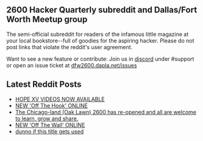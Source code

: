 ## 2600 Hacker Quarterly subreddit and Dallas/Fort Worth Meetup group
The semi-official subreddit for readers of the infamous little magazine at your local bookstore--full of goodies for the aspiring hacker. Please do not post links that violate the reddit's user agreement.

Want to see a new feature or contribute: 
Join us in [discord](https://dfw2600.dapla.net/chat) under #support or open an issue ticket at [dfw2600.dapla.net/issues](https://dfw2600.dapla.net/issues)

## Latest Reddit Posts
<!-- BLOG-POST-LIST:START -->
- [HOPE XV VIDEOS NOW AVAILABLE](https://2600.com/content/hope-xv-videos-now-available)
- [NEW 'Off The Hook' ONLINE](https://2600.com/hook/09-10-2024)
- [The Chicago-land (Oak Lawn) 2600 has re-opened and all are welcome to learn, grow and share.](https://www.reddit.com/r/2600/comments/1fzflc1/the_chicagoland_oak_lawn_2600_has_reopened_and/)
- [NEW 'Off The Wall' ONLINE](https://2600.com/wall/08-10-2024)
- [dunno if this title gets used](https://2600.com/node/38483)
<!-- BLOG-POST-LIST:END -->
